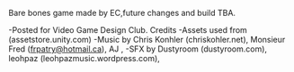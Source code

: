 Bare bones game made by EC,future changes and build TBA.

-Posted for Video Game Design Club.
Credits
-Assets used from (assetstore.unity.com)
-Music by 
Chris Konhler (chriskohler.net),
Monsieur Fred (frpatry@hotmail.ca),
AJ ,
-SFX by
Dustyroom (dustyroom.com),
leohpaz (leohpazmusic.wordpress.com),
